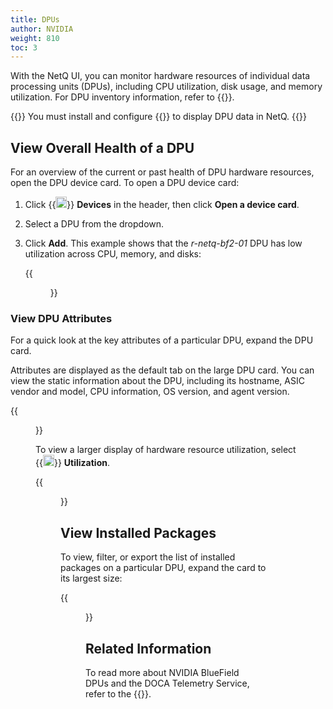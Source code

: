 ```yaml
---
title: DPUs
author: NVIDIA
weight: 810
toc: 3
---
```


With the NetQ UI, you can monitor hardware resources of individual data processing units (DPUs), including CPU utilization, disk usage, and memory utilization. For DPU inventory information, refer to {{<link title="DPU Inventory" text="DPU Inventory">}}.

{{<notice note>}}
You must install and configure {{<link title="Install NIC and DPU Agents/#install-dts-on-dpus" text="install and configure DOCA Telemetry Service">}} to display DPU data in NetQ.
{{</notice>}}

## View Overall Health of a DPU

For an overview of the current or past health of DPU hardware resources, open the DPU device card. To open a DPU device card:

1. Click {{<img src="/images/netq/devices.svg" height="18" width="18">}} **Devices** in the header, then click **Open a device card**.

2. Select a DPU from the dropdown.

3. Click **Add**. This example shows that the *r-netq-bf2-01* DPU has low utilization across CPU, memory, and disks:

    {{<figure src="/images/netq/dev-medium-dpu-card-42.png" alt="DPU card displaying CPU, memory, and disk utilization statistics" width="200">}}

### View DPU Attributes

For a quick look at the key attributes of a particular DPU, expand the DPU card.

Attributes are displayed as the default tab on the large DPU card. You can view the static information about the DPU, including its hostname, ASIC vendor and model, CPU information, OS version, and agent version.

{{<figure src="/images/netq/dev-dpu-large-attributes-tab-42.png" alt="large DPU card displaying static DPU information" width="700">}}

To view a larger display of hardware resource utilization, select {{<img src="/images/netq/analytics-bars.svg" alt="" height="18" width="18">}} **Utilization**.

{{<figure src="/images/netq/dev-dpu-large-utilization-42.png" width="700">}}
## View Installed Packages

To view, filter, or export the list of installed packages on a particular DPU, expand the card to its largest size:

{{<figure src="/images/netq/dpu-hwresources-l4-installed-packages-42.png" alt="list of packages installed on a DPU" width="1100">}}

## Related Information

To read more about NVIDIA BlueField DPUs and the DOCA Telemetry Service, refer to the {{<exlink url="https://docs.nvidia.com/doca/sdk/doca-telemetry-service/index.html" text="DOCA SDK Documentation">}}.